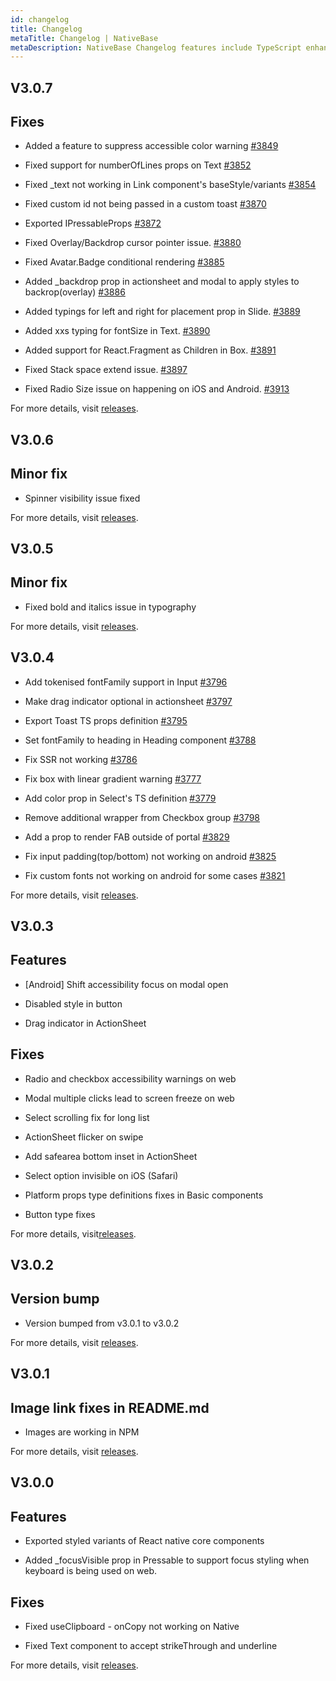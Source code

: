 ```yaml
---
id: changelog
title: Changelog
metaTitle: Changelog | NativeBase
metaDescription: NativeBase Changelog features include TypeScript enhancement for custom theme tokens and variants. Read this document to know more about the changes and fixes.
---
```


## V3.0.7

## Fixes

- Added a feature to suppress accessible color warning [#3849](https://github.com/GeekyAnts/NativeBase/pull/3849)

- Fixed support for numberOfLines props on Text [#3852](https://github.com/GeekyAnts/NativeBase/pull/3852)

- Fixed \_text not working in Link component's baseStyle/variants [#3854](https://github.com/GeekyAnts/NativeBase/pull/3854)

- Fixed custom id not being passed in a custom toast [#3870](https://github.com/GeekyAnts/NativeBase/pull/3870)

- Exported IPressableProps [#3872](https://github.com/GeekyAnts/NativeBase/pull/3871)

- Fixed Overlay/Backdrop cursor pointer issue. [#3880](https://github.com/GeekyAnts/NativeBase/pull/3880)

- Fixed Avatar.Badge conditional rendering [#3885](https://github.com/GeekyAnts/NativeBase/pull/3885)

- Added \_backdrop prop in actionsheet and modal to apply styles to backrop(overlay) [#3886](https://github.com/GeekyAnts/NativeBase/pull/3886)

- Added typings for left and right for placement prop in Slide. [#3889](https://github.com/GeekyAnts/NativeBase/pull/3889)

- Added xxs typing for fontSize in Text. [#3890](https://github.com/GeekyAnts/NativeBase/pull/3890)

- Added support for React.Fragment as Children in Box. [#3891](https://github.com/GeekyAnts/NativeBase/pull/3891)

- Fixed Stack space extend issue. [#3897](https://github.com/GeekyAnts/NativeBase/pull/3897)

- Fixed Radio Size issue on happening on iOS and Android. [#3913](https://github.com/GeekyAnts/NativeBase/pull/3913)

For more details, visit [releases](https://github.com/GeekyAnts/NativeBase/releases/tag/v3.0.7).

## V3.0.6

## Minor fix

- Spinner visibility issue fixed

For more details, visit [releases](https://github.com/GeekyAnts/NativeBase/releases/tag/v3.0.6).

## V3.0.5

## Minor fix

- Fixed bold and italics issue in typography

For more details, visit [releases](https://github.com/GeekyAnts/NativeBase/releases/tag/v3.0.5).

## V3.0.4

- Add tokenised fontFamily support in Input [#3796](https://github.com/GeekyAnts/NativeBase/pull/3796)

- Make drag indicator optional in actionsheet [#3797](https://github.com/GeekyAnts/NativeBase/pull/3797)

- Export Toast TS props definition [#3795](https://github.com/GeekyAnts/NativeBase/pull/3795)

- Set fontFamily to heading in Heading component [#3788](https://github.com/GeekyAnts/NativeBase/pull/3788)

- Fix SSR not working [#3786](https://github.com/GeekyAnts/NativeBase/pull/3786)

- Fix box with linear gradient warning [#3777](https://github.com/GeekyAnts/NativeBase/pull/3777)

- Add color prop in Select's TS definition [#3779](https://github.com/GeekyAnts/NativeBase/pull/3779)

- Remove additional wrapper from Checkbox group [#3798](https://github.com/GeekyAnts/NativeBase/pull/3798)

- Add a prop to render FAB outside of portal [#3829](https://github.com/GeekyAnts/NativeBase/pull/3829)

- Fix input padding(top/bottom) not working on android [#3825](https://github.com/GeekyAnts/NativeBase/pull/3825)

- Fix custom fonts not working on android for some cases [#3821](https://github.com/GeekyAnts/NativeBase/pull/3821)

For more details, visit [releases](https://github.com/GeekyAnts/NativeBase/releases/tag/v3.0.4).

## V3.0.3

## Features

- [Android] Shift accessibility focus on modal open

- Disabled style in button

- Drag indicator in ActionSheet

## Fixes

- Radio and checkbox accessibility warnings on web

- Modal multiple clicks lead to screen freeze on web

- Select scrolling fix for long list

- ActionSheet flicker on swipe

- Add safearea bottom inset in ActionSheet

- Select option invisible on iOS (Safari)

- Platform props type definitions fixes in Basic components

- Button type fixes

For more details, visit[releases](https://github.com/GeekyAnts/NativeBase/releases/tag/v3.0.3).

## V3.0.2

## Version bump

- Version bumped from v3.0.1 to v3.0.2

For more details, visit [releases](https://github.com/GeekyAnts/NativeBase/releases/tag/v3.0.2).

## V3.0.1

## Image link fixes in README.md

- Images are working in NPM

For more details, visit [releases](https://github.com/GeekyAnts/NativeBase/releases/tag/v3.0.1).

## V3.0.0

## Features

- Exported styled variants of React native core components

- Added \_focusVisible prop in Pressable to support focus styling when keyboard is being used on web.

## Fixes

- Fixed useClipboard - onCopy not working on Native

- Fixed Text component to accept strikeThrough and underline

For more details, visit [releases](https://github.com/GeekyAnts/NativeBase/releases/tag/v3.0.0).

